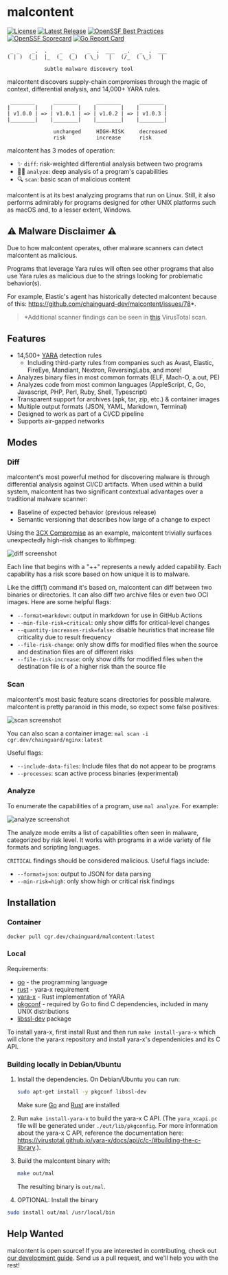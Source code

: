 # malcontent

[![License](https://img.shields.io/badge/License-Apache%202.0-blue.svg)](https://github.com/gojp/goreportcard/blob/master/LICENSE)
[![Latest Release](https://img.shields.io/github/v/release/chainguard-dev/malcontent?include_prereleases)](https://github.com/chainguard-dev/malcontent/releases/latest)
[![OpenSSF Best Practices](https://www.bestpractices.dev/projects/9633/badge)](https://www.bestpractices.dev/projects/9633)
[![OpenSSF Scorecard](https://api.scorecard.dev/projects/github.com/chainguard-dev/malcontent/badge)](https://scorecard.dev/viewer/?uri=github.com/chainguard-dev/malcontent)
[![Go Report Card](https://goreportcard.com/badge/chainguard-dev/malcontent)](https://goreportcard.com/report/chainguard-dev/malcontent)

```text
 _ _    _.  .    _   _    _  .  ___   _.   _  .  ___
( | )  (_|  |_  (_  (_)  ( \_)   |   (/_  ( \_)   |

            subtle malware discovery tool
```

malcontent discovers supply-chain compromises through the magic of context, differential analysis, and 14,000+ YARA rules.


```
 ________      ________      ________      ________
|        |    |        |    |        |    |        |
| v1.0.0 | => | v1.0.1 | => | v1.0.2 | => | v1.0.3 |
|________|    |________|    |________|    |________|

               unchanged     HIGH-RISK     decreased
               risk          increase      risk

```

malcontent has 3 modes of operation:

* ✨ `diff`: risk-weighted differential analysis between two programs
* 🕵️‍♀️ `analyze`: deep analysis of a program's capabilities
* 🔍 `scan`: basic scan of malicious content

malcontent is at its best analyzing programs that run on Linux. Still, it also performs admirably for programs designed for other UNIX platforms such as macOS and, to a lesser extent, Windows.

## ⚠️ Malware Disclaimer ⚠️

Due to how malcontent operates, other malware scanners can detect malcontent as malicious.

Programs that leverage Yara rules will often see other programs that also use Yara rules as malicious due to the strings looking for problematic behavior(s).

For example, Elastic's agent has historically detected malcontent because of this: https://github.com/chainguard-dev/malcontent/issues/78*.

>  \*Additional scanner findings can be seen in [this](https://www.virustotal.com/gui/file/b6f90aa5b9e7f3a5729a82f3ea35f96439691e150e0558c577a8541d3a187ba4/detection) VirusTotal scan.

## Features

* 14,500+ [YARA](YARA) detection rules
  * Including third-party rules from companies such as Avast, Elastic, FireEye, Mandiant, Nextron, ReversingLabs, and more!
* Analyzes binary files in most common formats (ELF, Mach-O, a.out, PE)
* Analyzes code from most common languages (AppleScript, C, Go,  Javascript, PHP, Perl, Ruby, Shell, Typescript)
* Transparent support for archives (apk, tar, zip, etc.) & container images
* Multiple output formats (JSON, YAML, Markdown, Terminal)
* Designed to work as part of a CI/CD pipeline
* Supports air-gapped networks

## Modes

### Diff

malcontent's most powerful method for discovering malware is through differential analysis against CI/CD artifacts. When used within a build system, malcontent has two significant contextual advantages over a traditional malware scanner:

* Baseline of expected behavior (previous release)
* Semantic versioning that describes how large of a change to expect


Using the [3CX Compromise](https://www.fortinet.com/blog/threat-research/3cx-desktop-app-compromised) as an example, malcontent trivially surfaces unexpectedly high-risk changes to  libffmpeg:

![diff screenshot](./images/diff.png)

Each line that begins with a "++" represents a newly added capability. Each capability has a risk score based on how unique it is to malware.

Like the diff(1) command it's based on, malcontent can diff between two binaries or directories. It can also diff two archive files or even two OCI images. Here are some helpful flags:

* `--format=markdown`: output in markdown for use in GitHub Actions
* `--min-file-risk=critical`: only show diffs for critical-level changes
* `--quantity-increases-risk=false`: disable heuristics that increase file criticality due to result frequency
* `--file-risk-change`: only show diffs for modified files when the source and destination files are of different risks
* `--file-risk-increase`: only show diffs for modified files when the destination file is of a higher risk than the source file

### Scan

malcontent's most basic feature scans directories for possible malware. malcontent is pretty paranoid in this mode, so expect some false positives:

![scan screenshot](./images/scan.png)

You can also scan a container image: `mal scan -i cgr.dev/chainguard/nginx:latest`

Useful flags:

* `--include-data-files`: Include files that do not appear to be programs
* `--processes`: scan active process binaries (experimental)

### Analyze

To enumerate the capabilities of a program, use `mal analyze`. For example:

![analyze screenshot](./images/analyze.png)

The analyze mode emits a list of capabilities often seen in malware, categorized by risk level. It works with programs in a wide variety of file formats and scripting languages.

`CRITICAL` findings should be considered malicious. Useful flags include:

* `--format=json`: output to JSON for data parsing
* `--min-risk=high`: only show high or critical risk findings


## Installation

### Container

`docker pull cgr.dev/chainguard/malcontent:latest`

### Local

Requirements:

* [go](https://go.dev/) - the programming language
* [rust](https://www.rust-lang.org) - yara-x requirement
* [yara-x](https://virustotal.github.io/yara-x/) - Rust implementation of YARA
* [pkgconf](http://pkgconf.org/) - required by Go to find C dependencies, included in many UNIX distributions
* [libssl-dev](https://packages.debian.org/buster/libssl-dev) package

To install yara-x, first install Rust and then run `make install-yara-x` which will clone the yara-x repository and install yara-x's dependenicies and its C API.

### Building locally in Debian/Ubuntu

1. Install the dependencies. On Debian/Ubuntu you can run:

   ```bash
   sudo apt-get install -y pkgconf libssl-dev
   ```
   
   Make sure [Go](https://go.dev/doc/install) and [Rust](https://www.rust-lang.org/tools/install) are installed

2. Run `make install-yara-x` to build the yara-x C API. (The
   `yara_xcapi.pc` file will be generated under `./out/lib/pkgconfig`. 
   For more information about the yara-x C API, reference the documentation here: https://virustotal.github.io/yara-x/docs/api/c/c-/#building-the-c-library.).

3. Build the malcontent binary with:

   ```bash
   make out/mal
   ```

   The resulting binary is `out/mal`.

4. OPTIONAL: Install the binary

  ```bash
  sudo install out/mal /usr/local/bin
  ```

## Help Wanted

malcontent is open source! If you are interested in contributing, check out [our development guide](DEVELOPMENT.md). Send us a pull request, and we'll help you with the rest!
